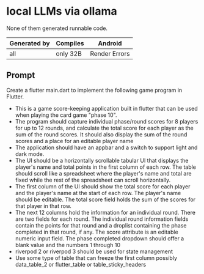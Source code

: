 # local LLMs via ollama

None of them generated runnable code.

| Generated by | Compiles | Android       |
| ------------ | -------- | ------------- |
| all          | only 32B | Render Errors |

## Prompt

Create a flutter main.dart to implement the following game program in Flutter.

- This is a game score-keeping application built in flutter that can be used when playing the card game "phase 10".
- The program should capture individual phase/round scores for 8 players for up to 12 rounds, and calculate the total score for each player as the sum of the round scores. It should also display the sum of the round scores and a place for an editable player name
- The application should have an appbar and a switch to support light and dark mode.
- The UI should be a horizontally scrollable tabular UI that displays the player's name and total points in the first column of each row.   The table should scroll like a spreadsheet where the player's name and total are fixed while the rest of the spreadsheet can scroll horizontally.
- The first column of the UI should show the total score for each player and the player's name at the start of each row. The player's name should be editable. The total score field holds the sum of the scores for that player in that row.
- The next 12 columns hold the information for an individual round. There are two fields for each round. The individual round information fields contain the points for that round and a droplist containing the phase completed in that round, if any.   The score attribute is an editable numeric input field. The phase completed dropdown should offer a blank value and the numbers 1 through 10
- riverpod 2 or riverpod 3 should be used for state management
- Use some type of table that can freeze the first column possibly data_table_2 or flutter_table or table_sticky_headers
